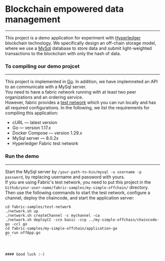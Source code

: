 # Blockchain empowered data management
------------------------------------------------------------------------------------------------------------------------------------------------------------------------

This project is a demo application for experiment with [Hyperledger](https://www.hyperledger.org/) blockchain technology. We specifically design an off-chain storage model, where we use a [MySql](https://www.mysql.com/) database to store data and submit light-weighted transactions to the blockchain with only the hash of data.<br/>



### To compiling our demo projcet
------------------------------------------------------------------------------------------------------------------------------------------------------------------------
This project is implemented in [Go](https://golang.org/). In addition, we have implemneted an API to an communicate with a MySql server.<br/>
You need to have a fabric network running with at least two peer organizations and an ordering service.<br/>
However, fabric provides a [test network](https://hyperledger-fabric.readthedocs.io/en/release-2.2/test_network.html) which you can run locally and has all required configurations. In the following, we list the requirements for compiling this application:<br>

- cURL — latest version
- Go — version 1.17.x
- Docker Compose — version 1.29.x
- MySql server — 8.0.2x
- Hyperledger Fabric test network<br/>




### Run the demo
-------------------------------------------------------------------------------------------------------------------------------------------------------------------------

Start the MySql server by `/your-path-to-bin/mysql -u username -p password`, by replacing username and password with yours.<br>
If you are using Fabric's test network, you need to put this project in the `Github/your-user-name/fabric-samples/my-simple-offchain/` directory. Then use the following commands to start the test network, configure a channel, deploy the chaincode, and start the application server:<br/>
````shell
cd fabric-samples/test-network 
./network.sh up
./network.sh createChannel -c mychannel -ca
./network.sh deployCC -ccn basic -ccp ../my-simple-offchain/chaincode-go -ccl go
cd fabric-samples/my-simple-offchain/application-go
go run offApp.go
```



#### Good luck :-)
